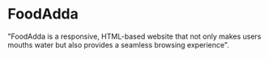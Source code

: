 # FoodAdda
"FoodAdda is a responsive, HTML-based website that not only makes users mouths water but also provides a seamless browsing experience".
